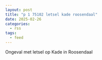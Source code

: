```yaml
---
layout: post
title: "p 1 75102 letsel kade roosendaal"
date: 2025-02-26
categories: 
  - rss
tags: 
  - feed
---
```


Ongeval met letsel op Kade in Roosendaal
